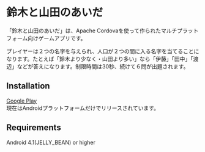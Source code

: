 # 鈴木と山田のあいだ

「鈴木と山田のあいだ」は、Apache Cordovaを使って作られたマルチプラットフォーム向けゲームアプリです。

プレイヤーは２つの名字を与えられ、人口が２つの間に入る名字を当てることになります。たとえば「鈴木より少なく・山田より多い」なら「伊藤」「田中」「渡辺」などが答えになります。制限時間は30秒、続けて６問が出題されます。

## Installation
[Google Play](https://play.google.com/store/apps/details?id=jp.gr.java_conf.suhirotaka.fmlnamegame "鈴木と山田のあいだ")  
現在はAndroidプラットフォームだけでリリースされています。

## Requirements
Android 4.1(JELLY_BEAN) or higher
